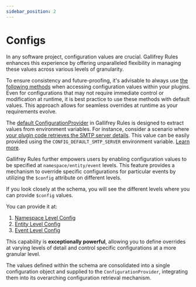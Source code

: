```yaml
---
sidebar_position: 2
---
```

# Configs

In any software project, configuration values are crucial. Gallifrey Rules enhances this experience by offering unparalleled flexibility in managing these values across various levels of granularity.

To ensure consistency and future-proofing, 
it's advisable to always use [the following methods](https://github.com/ralphv/gallifrey-rules/blob/99d932a9a252a89ae368a0dc6d307ef1aca40e61/src/interfaces/Providers/ConfigurationAccessorInterface.ts#L2) when accessing configuration values 
within your plugins. 
Even for configurations that may not require immediate control or modification at runtime, 
it is best practice to use these methods with default values. 
This approach allows for seamless overrides at runtime as your requirements evolve.

The [default ConfigurationProvider](https://github.com/ralphv/gallifrey-rules/blob/99d932a9a252a89ae368a0dc6d307ef1aca40e61/src/modules/EnvVariableConfigurationProvider.ts#L9) in Gallifrey Rules is designed to extract values from environment variables. 
For instance, consider a scenario where [your plugin code retrieves the SMTP server details](https://github.com/ralphv/gallifrey-rules-sample/blob/main/src/modules/plugins/actions/SendEmailAction.ts#L14). 
This value can be easily provided using the `CONFIG_DEFAULT_SMTP_SERVER` environment variable.
[Learn more](/docs/advanced/default-built-in-modules#envvariableconfigurationprovider).

Gallifrey Rules further empowers users by enabling configuration values to be
specified at `namespace/entity/event` levels. 
This feature provides a mechanism to override specific configurations for particular events 
by utilizing the `$config` attribute on different levels.

If you look closely at the schema, you will see the different levels where you can provide `$config` values.

You can provide it at:

1. [Namespace Level Config](https://github.com/ralphv/gallifrey-rules/blob/6bcd2e5b058219de3430b1455c84d94a2e31f0c2/src/lib/NamespaceSchema.ts#L9)
2. [Entity Level Config](https://github.com/ralphv/gallifrey-rules/blob/6bcd2e5b058219de3430b1455c84d94a2e31f0c2/src/lib/NamespaceSchema.ts#L34)
3. [Event Level Config](https://github.com/ralphv/gallifrey-rules/blob/6bcd2e5b058219de3430b1455c84d94a2e31f0c2/src/lib/NamespaceSchema.ts#L40)

This capability is **exceptionally powerful**, allowing you to define overrides at varying levels of detail and control specific configurations at a more granular level.

The values defined within the schema are consolidated into a single configuration object and supplied to the
`ConfigurationProvider`, integrating them into its overarching configuration retrieval mechanism.